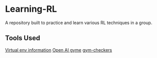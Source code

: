 # Learning-RL
A repository built to practice and learn various RL techniques in a group.


## Tools Used
[Virtual env information](https://python-guide.readthedocs.io/en/latest/dev/virtualenvs/#lower-level-virtualenv)
[Open AI gyme](https://gym.openai.com/)
[gym-checkers](https://github.com/falcondai/gym-checkers)
